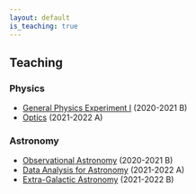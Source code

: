 ```yaml
---
layout: default
is_teaching: true
---
```


## Teaching

### Physics
- [General Physics Experiment I]() (2020-2021 B)
- [Optics](https://github.com/fengshuai0210/Course_Optics/blob/main/README.md) (2021-2022 A)

### Astronomy
- [Observational Astronomy]() (2020-2021 B)
- [Data Analysis for Astronomy]() (2021-2022 A)
- [Extra-Galactic Astronomy]() (2021-2022 B)
